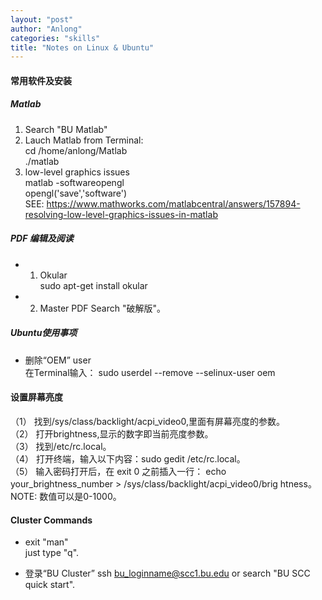 ```yaml
---
layout: "post"
author: "Anlong"
categories: "skills"
title: "Notes on Linux & Ubuntu"
---
```

#### 常用软件及安装  
##### Matlab  
1. Search "BU Matlab"  
2. Lauch Matlab from Terminal:  
cd /home/anlong/Matlab  
./matlab  
3. low-level graphics issues  
matlab -softwareopengl  
opengl('save','software')  
SEE: https://www.mathworks.com/matlabcentral/answers/157894-resolving-low-level-graphics-issues-in-matlab  

##### PDF 编辑及阅读
- 1. Okular  
sudo apt-get install okular  
- 2. Master PDF
Search "破解版"。  

##### Ubuntu使用事项  
- 删除“OEM” user  
在Terminal输入： sudo userdel --remove --selinux-user oem  



#### 设置屏幕亮度
（1） 找到/sys/class/backlight/acpi_video0,里面有屏幕亮度的参数。  
（2） 打开brightness,显示的数字即当前亮度参数。  
（3） 找到/etc/rc.local。  
（4） 打开终端，输入以下内容：sudo gedit /etc/rc.local。  
（5） 输入密码打开后，在 exit 0 之前插入一行： echo your_brightness_number > /sys/class/backlight/acpi_video0/brig
htness。  
NOTE: 数值可以是0-1000。  

#### Cluster Commands
- exit "man"  
just type "q".  

- 登录“BU Cluster”
ssh bu_loginname@scc1.bu.edu or search "BU SCC quick start".  
